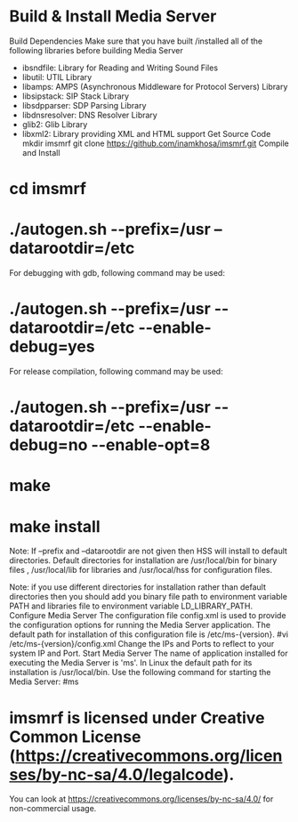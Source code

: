 # Build & Install Media Server
Build Dependencies 
Make sure that you have built /installed all of the following libraries before building Media Server 
- ibsndfile: Library for Reading and Writing Sound Files 
- libutil: UTIL Library 
- libamps: AMPS (Asynchronous Middleware for Protocol Servers) Library 
- libsipstack: SIP Stack Library
- libsdpparser: SDP Parsing Library
- libdnsresolver: DNS Resolver Library
- glib2: Glib Library
- libxml2: Library providing XML and HTML support
Get Source Code
mkdir imsmrf 
git clone https://github.com/inamkhosa/imsmrf.git 
Compile and Install
# cd imsmrf 
# ./autogen.sh --prefix=/usr –datarootdir=/etc 

For debugging with gdb, following command may be used:
# ./autogen.sh --prefix=/usr --datarootdir=/etc --enable-debug=yes 

For release compilation, following command may be used:
# ./autogen.sh --prefix=/usr --datarootdir=/etc --enable-debug=no --enable-opt=8
# make 
# make install

Note: If –prefix and –datarootdir are not given then HSS will install to default directories. Default directories for installation are /usr/local/bin for binary files , /usr/local/lib for libraries and /usr/local/hss for configuration files.

Note: if you use different directories for installation rather than default directories then you should add you binary file path to environment variable PATH and libraries file to environment variable LD_LIBRARY_PATH.
Configure Media Server
The configuration file config.xml is used to provide the configuration options for running the Media Server application. The default path for installation of this configuration file is /etc/ms-{version}. 
#vi /etc/ms-{version}/config.xml 
Change the IPs and Ports to reflect to your system IP and Port. 
Start Media Server
The name of application installed for executing the Media Server is 'ms'. In Linux the default path for its installation is /usr/local/bin. Use the following command for starting the Media Server:
#ms


# imsmrf is licensed under Creative Common License (https://creativecommons.org/licenses/by-nc-sa/4.0/legalcode). 
You can look at https://creativecommons.org/licenses/by-nc-sa/4.0/ for non-commercial usage. 
